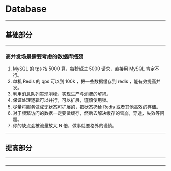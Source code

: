# Database

---

## 基础部分

---

### 高并发场景需要考虑的数据库瓶颈

1. MySQL 的 tps 按 5000 算，每秒超过 5000 请求，直接用 MySQL 肯定不行。
2. 单机 Redis 的 qps 可以到 100k ，把一些数据缓存到 redis ，能有效提高并发。
3. 利用消息队列实现削峰，实现生产与消费的解耦。
4. 保证处理逻辑可以并行，可以扩展，谨慎使用锁。
5. 尽量将服务做成无状态可扩展的，把状态扔给 Redis 或者其他高效的存储。
6. 对于频繁访问的数据一定要做缓存，然后去解决缓存的雪崩，穿透，失效等问题。
7. 你的缺点会被流量放大 N 倍，做事就要格外的谨慎。

---

## 提高部分

---

###

---

